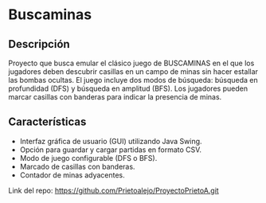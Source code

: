 # Buscaminas

## Descripción
Proyecto que busca emular el clásico juego de BUSCAMINAS en el que los jugadores deben descubrir casillas en un campo de minas sin hacer estallar las bombas ocultas. El juego incluye dos modos de búsqueda: búsqueda en profundidad (DFS) y búsqueda en amplitud (BFS). Los jugadores pueden marcar casillas con banderas para indicar la presencia de minas.

## Características
- Interfaz gráfica de usuario (GUI) utilizando Java Swing.
- Opción para guardar y cargar partidas en formato CSV.
- Modo de juego configurable (DFS o BFS).
- Marcado de casillas con banderas.
- Contador de minas adyacentes.

Link del repo: https://github.com/Prietoalejo/ProyectoPrietoA.git
